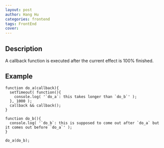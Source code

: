 ```yaml
---
layout: post
author: Hang Hu
categories: frontend
tags: FrontEnd 
cover: 
---
```


## Description

A callback function is executed after the current effect is 100% finished.

## Example

```
function do_a(callback){
  setTimeout( function(){
    console.log( '`do_a`: this takes longer than `do_b`' );
  }, 1000 );
  callback && callback();
}
 
function do_b(){
  console.log( '`do_b`: this is supposed to come out after `do_a` but it comes out before `do_a`' );
}
 
do_a(do_b);
```
